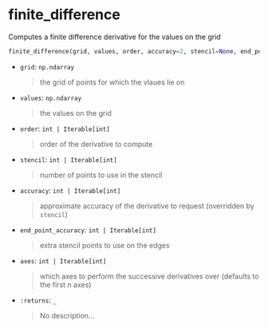 # <a id="McUtils.McUtils.Zachary.Taylor.FiniteDifferenceFunction.finite_difference">finite_difference</a>

Computes a finite difference derivative for the values on the grid

```python
finite_difference(grid, values, order, accuracy=2, stencil=None, end_point_accuracy=1, axes=None, dtype='float64', **kw): 
```

- `grid`: `np.ndarray`
    >the grid of points for which the vlaues lie on
- `values`: `np.ndarray`
    >the values on the grid
- `order`: `int | Iterable[int]`
    >order of the derivative to compute
- `stencil`: `int | Iterable[int]`
    >number of points to use in the stencil
- `accuracy`: `int | Iterable[int]`
    >approximate accuracy of the derivative to request (overridden by `stencil`)
- `end_point_accuracy`: `int | Iterable[int]`
    >extra stencil points to use on the edges
- `axes`: `int | Iterable[int]`
    >which axes to perform the successive derivatives over (defaults to the first _n_ axes)
- `:returns`: `_`
    >No description...



